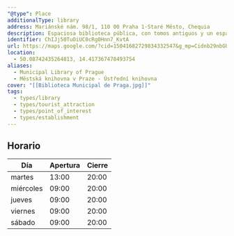 ```yaml
---
"@type": Place
additionalType: library
address: Mariánské nám. 98/1, 110 00 Praha 1-Staré Město, Chequia
description: Espaciosa biblioteca pública, con tomos antiguos y un espacio para exposiciones de arte moderno checo.
identifier: ChIJj50TuOiUC0cRg0Hnn7_KvtA
url: https://maps.google.com/?cid=15041682729834332547&g_mp=Cidnb29nbGUubWFwcy5wbGFjZXMudjEuUGxhY2VzLlNlYXJjaFRleHQQABgEIAA
location:
  - 50.08742435264813, 14.417367478493754
aliases:
  - Municipal Library of Prague
  - Městská knihovna v Praze - Ústřední knihovna
cover: "[[Biblioteca Municipal de Praga.jpg]]"
tags:
  - types/library
  - types/tourist_attraction
  - types/point_of_interest
  - types/establishment
---
```


## Horario

| Día  | Apertura  | Cierre  |
|---|---|---|
| martes | 13:00 | 20:00 |
| miércoles | 09:00 | 20:00 |
| jueves | 09:00 | 20:00 |
| viernes | 09:00 | 20:00 |
| sábado | 09:00 | 20:00 |